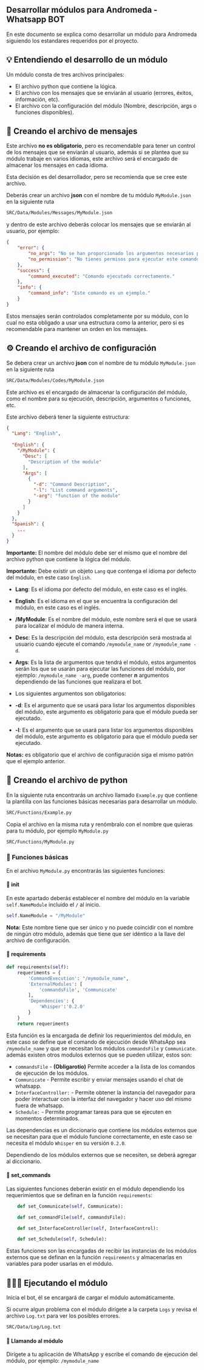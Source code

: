 ## Desarrollar módulos para Andromeda - Whatsapp BOT

En este documento se explica como desarrollar un módulo para Andromeda siguiendo los estandares requeridos por el proyecto.

## 💡 Entendiendo el desarrollo de un módulo

Un módulo consta de tres archivos principales:
- El archivo python que contiene la lógica.
- El archivo con los mensajes que se enviarán al usuario (errores, éxitos, información, etc).
- El archivo con la configuración del módulo (Nombre, descripción, args o funciones disponibles).

## 💬 Creando el archivo de mensajes

Este archivo **no es obligatorio**, pero es recomendable para tener un control de los mensajes que se enviarán al usuario, además si se plantea que su módulo trabaje en varios idiomas, este archivo será el encargado de almacenar los mensajes en cada idioma.
<br>

Esta decisión es del desarrollador, pero se recomienda que se cree este archivo.

Deberás crear un archivo **json** con el nombre de tu módulo `MyModule.json` en la siguiente ruta 
```bash
SRC/Data/Modules/Messages/MyModule.json
``` 
y dentro de este archivo deberás colocar los mensajes que se enviarán al usuario, por ejemplo:
```json
{
    "error": {
        "no_args": "No se han proporcionado los argumentos necesarios para ejecutar este comando.",
        "no_permission": "No tienes permisos para ejecutar este comando."
    },
    "success": {
        "command_executed": "Comando ejecutado correctamente."
    },
    "info": {
        "command_info": "Este comando es un ejemplo."
    }
}
```
Estos mensajes serán controlados completamente por su módulo, con lo cual no esta obligado a usar una estructura como la anterior, pero si es recomendable para mantener un orden en los mensajes.

## ⚙️ Creando el archivo de configuración

Se debera crear un archivo **json** con el nombre de tu módulo `MyModule.json` en la siguiente ruta 
```bash
SRC/Data/Modules/Codes/MyModule.json
```

Este archivo es el encargado de almacenar la configuración del módulo, como el nombre para su ejecución, descripción, argumentos o funciones, etc.

Este archivo deberá tener la siguiente estructura:
```json
{
  "Lang": "English",
  
  "English": {
    "/MyModule": {
      "Desc": [
        "Description of the module"
      ],
      "Args": [
        {
          "-d": "Command Description",
          "-l": "List command arguments",
          "-arg": "function of the module"
        }
      ]
    }
  },
  "Spanish": {
    ...
  }
}
```

**Importante:** El nombre del módulo debe ser el mismo que el nombre del archivo python que contiene la lógica del módulo.

**Importante:** Debe existir un objeto `Lang` que contenga el idioma por defecto del módulo, en este caso `English`.

- **Lang**: Es el idioma por defecto del módulo, en este caso es el inglés.

- **English**: Es el idioma en el que se encuentra la configuración del módulo, en este caso es el inglés.
- **/MyModule**: Es el nombre del módulo, este nombre será el que se usará para localizar el módulo de manera interna.
- **Desc**: Es la descripción del módulo, esta descripción será mostrada al usuario cuando ejecute el comando `/mymodule_name` or `/mymodule_name -d`.
- **Args**: Es la lista de argumentos que tendrá el módulo, estos argumentos serán los que se usarán para ejecutar las funciones del módulo, por ejemplo: `/mymodule_name -arg`, puede contener **n** argumentos dependiendo de las funciones que realizara el bot.


- Los siguientes argumentos son obligatorios:
- **-d**: Es el argumento que se usará para listar los argumentos disponibles del módulo, este argumento es obligatorio para que el módulo pueda ser ejecutado.
- **-l**: Es el argumento que se usará para listar los argumentos disponibles del módulo, este argumento es obligatorio para que el módulo pueda ser ejecutado.

**Notas:** es obligatorio que el archivo de configuración siga el mismo patrón que el ejemplo anterior.

## 🐍 Creando el archivo de python

En la siguiente ruta encontrarás un archivo llamado `Example.py` que contiene la plantilla con las funciones básicas necesarias para desarrollar un módulo.

```bash
SRC/Functions/Example.py
```

Copia el archivo en la misma ruta y renómbralo con el nombre que quieras para tu módulo, por ejemplo `MyModule.py` 

```bash
SRC/Functions/MyModule.py
```

### 📝 Funciones básicas

En el archivo `MyModule.py` encontrarás las siguientes funciones:

#### 📌 __init__

En este apartado deberás establecer el nombre del módulo en la variable `self.NameModule` incluido el `/` al inicio.

```python
self.NameModule = "/MyModule"
```

**Nota:**  Este nombre tiene que ser único y no puede coincidir con el nombre de ningún otro módulo, además que tiene que ser idéntico a la llave del archivo de configuración.

#### 📌 requirements

```python
def requirements(self):
    requeriments = {
        'CommandExecution': "/mymodule_name",
        'ExternalModules': [
            'commandsFile', 'Communicate'
        ],
        'Dependencies': {
            'Whisper':'0.2.0'
        }
    }
    return requeriments
```
Esta función es la encargada de definir los requerimientos del módulo, en este caso se define que el comando de ejecución desde WhatsApp sea `/mymodule_name` y que se necesitan los módulos `commandsFile` y `Communicate`.
además existen otros modulos externos que se pueden utilizar, estos son:

- `commandsFile` - **(Obligarotio)** Permite acceder a la lista de los comandos de ejecución de los módulos.
- `Communicate` - Permite escribir y enviar mensajes usando el chat de whatsapp.
- `InterfaceController:` - Permite obtener la instancia del navegador para poder interactuar con la interfaz del navegador y hacer uso del mismo fuera de whatsapp.
- `Schedule:` - Permite programar tareas para que se ejecuten en momentos determinados.

Las dependencias es un diccionario que contiene los módulos externos que se necesitan para que el módulo funcione correctamente, en este caso se necesita el módulo `Whisper` en su versión `0.2.0`.

Dependiendo de los módulos externos que se necesiten, se deberá agregar al diccionario.


#### 📌 set_commands
Las siguientes funciones deberán existir en el módulo dependiendo los requerimientos que se definan en la función `requirements`:

```python
    def set_Communicate(self, Communicate):

    def set_commandFile(self, commandsFile):

    def set_InterfaceController(self, InterfaceControl):

    def set_Schedule(self, Schedule):
```

Estas funciones son las encargadas de recibir las instancias de los módulos externos que se definan en la función `requirements` y almacenarlas en variables para poder usarlas en el módulo.

## 🏃🏽‍♂️ Ejecutando el módulo

Inicia el bot, él se encargará de cargar el módulo automáticamente.

Si ocurre algun problema con el módulo dirígete a la carpeta `Logs` y revisa el archivo `Log.txt` para ver los posibles errores.
```bash
SRC/Data/Log/Log.txt
```

#### 💬 Llamando al módulo

Dirígete a tu aplicación de WhatsApp y escribe el comando de ejecución del módulo, por ejemplo: `/mymodule_name`

